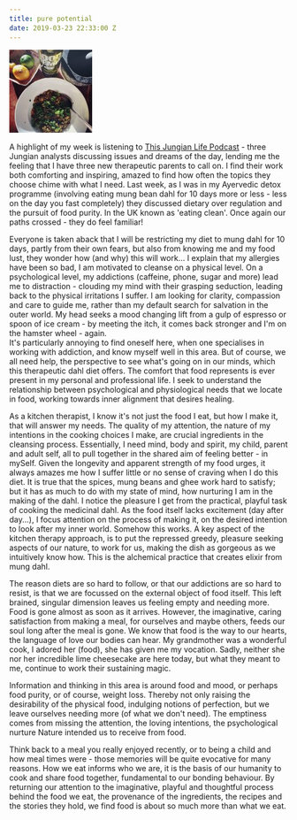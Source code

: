 ```yaml
---
title: pure potential
date: 2019-03-23 22:33:00 Z
---
```


![IMG_2094-1-150x150.jpg](/uploads/IMG_2094-1-150x150.jpg)

A highlight of my week is listening to [This Jungian Life Podcast](http://www.thisjungianlife.com/heres-the-podcast/) - three Jungian analysts discussing issues and dreams of the day, lending me the feeling that I have three new therapeutic parents to call on.  I find their work both comforting and inspiring, amazed to find how often the topics they choose chime with what I need.  Last week, as I was in my Ayervedic detox programme (involving eating mung bean dahl for 10 days more or less - less on the day you fast completely) they discussed dietary over regulation and the pursuit of food purity.  In the UK known as 'eating clean'. Once again our paths crossed - they do feel familiar!

Everyone is taken aback that I will be restricting my diet to mung dahl for 10 days, partly from their own fears, but also from knowing me and my food lust, they wonder how (and why) this will work... I explain that my allergies have been so bad, I am motivated to cleanse on a physical level. On a psychological level, my addictions (caffeine, phone, sugar and more) lead me to distraction - clouding my mind with their grasping seduction, leading back to the physical irritations I suffer. I am looking for clarity, compassion and care to guide me, rather than my default search for salvation in the outer world. My head seeks a mood changing lift from a gulp of espresso or spoon of ice cream - by meeting the itch, it comes back stronger and I'm on the hamster wheel - again.  
It's particularly annoying to find oneself here, when one specialises in working with addiction, and know myself well in this area. But of course, we all need help, the perspective to see what's going on in our minds, which this therapeutic dahl diet offers.  The comfort that food represents is ever present in my personal and professional life. I seek to understand the relationship between psychological and physiological needs that we locate in food, working towards inner alignment that desires healing.

As a kitchen therapist, I know it's not just the food I eat, but how I make it, that will answer my needs. The quality of my attention, the nature of my intentions in the cooking choices I make, are crucial ingredients in the cleansing process. Essentially, I need mind, body and spirit, my child, parent and adult self, all to pull together in the shared aim of feeling better - in mySelf.
Given the longevity and apparent strength of my food urges, it always amazes me how I suffer little or no sense of craving when I do this diet.  It is true that the spices, mung beans and ghee work hard to satisfy; but it has as much to do with my state of mind, how nurturing I am in the making of the dahl. I notice the pleasure I get from the practical, playful task of cooking the medicinal dahl.  As the food itself lacks excitement (day after day...), I focus attention on the process of making it, on the desired intention to look after my inner world.  Somehow this works. A key aspect of the kitchen therapy approach, is to put the repressed greedy, pleasure seeking aspects of our nature, to work for us, making the dish as gorgeous as we intuitively know how.  This is the alchemical practice that creates elixir from mung dahl.

The reason diets are so hard to follow, or that our addictions are so hard to resist, is that we are focussed on the external object of food itself. This left brained, singular dimension leaves us feeling empty and needing more.  Food is gone almost as soon as it arrives.  However, the imaginative, caring satisfaction from making a meal, for ourselves and maybe others, feeds our soul long after the meal is gone.  We know that food is the way to our hearts, the language of love our bodies can hear.  My grandmother was a wonderful cook, I adored her (food), she has given me my vocation.  Sadly, neither she nor her incredible lime cheesecake are here today, but what they meant to me, continue to work their sustaining magic. 

Information and thinking in this area is around food and mood, or perhaps food purity, or of course, weight loss. Thereby not only raising the desirability of the physical food, indulging notions of perfection, but we leave ourselves needing more (of what we don't need).  The emptiness comes from missing the attention, the loving intentions, the psychological nurture Nature intended us to receive from food.

Think back to a meal you really enjoyed recently, or to being a child and how meal times were - those memories will be quite evocative for many reasons.  How we eat informs who we are, it is the basis of our humanity to cook and share food together, fundamental to our bonding behaviour.  By returning our attention to the imaginative, playful and thoughtful process behind the food we eat, the provenance of the ingredients, the recipes and the stories they hold, we find food is about so much more than what we eat. 